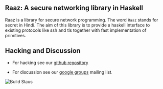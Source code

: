 Raaz: A secure networking library in Haskell
--------------------------------------------

Raaz is a library for secure network programming. The word `Raaz`
stands for secret in Hindi. The aim of this library is to provide a
haskell interface to existing protocols like ssh and tls together with
fast implementation of primitives.

Hacking and Discussion
----------------------

* For hacking see our [github repository][repo] 

* For discussion see our [google groups][emailgroups] mailing list.

![Build Staus][travis-status]

[repo]: <https://github.com/piyush-kurur/raaz> "Raaz on github"

[emailgroups]: <https://groups.google.com/forum/#!forum/hraaz> "Raaz on Google groups"

[travis-status]: <https://secure.travis-ci.org/piyush-kurur/raaz.png> "Build status"
